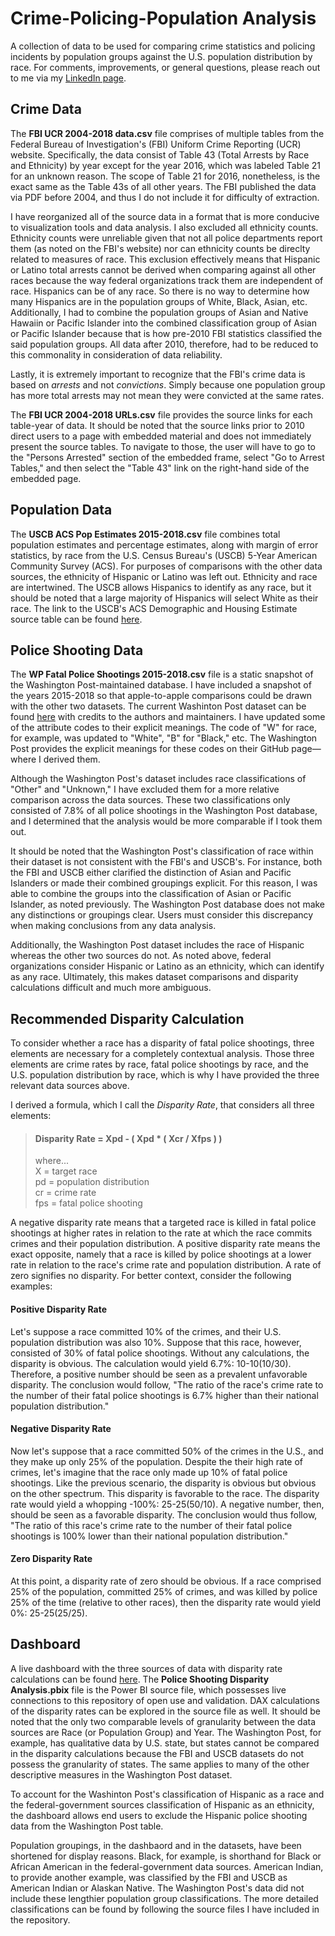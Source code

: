 # Crime-Policing-Population Analysis
A collection of data to be used for comparing crime statistics and policing incidents by population groups against the U.S. population distribution by race. For comments, improvements, or general questions, please reach out to me via my [LinkedIn page](https://www.linkedin.com/in/cody-a-holmes/).

## Crime Data
The **FBI UCR 2004-2018 data.csv** file comprises of multiple tables from the Federal Bureau of Investigation's (FBI) Uniform Crime Reporting (UCR) website. Specifically, the data consist of Table 43 (Total Arrests by Race and Ethnicity) by year except for the year 2016, which was labeled Table 21 for an unknown reason. The scope of Table 21 for 2016, nonetheless, is the exact same as the Table 43s of all other years. The FBI published the data via PDF before 2004, and thus I do not include it for difficulty of extraction.

I have reorganized all of the source data in a format that is more conducive to visualization tools and data analysis. I also excluded all ethnicity counts. Ethnicity counts were unreliable given that not all police departments report them (as noted on the FBI's website) nor can ethnicity counts be direclty related to measures of race. This exclusion effectively means that Hispanic or Latino total arrests cannot be derived when comparing against all other races because the way federal organizations track them are independent of race. Hispanics can be of any race. So there is no way to determine how many Hispanics are in the population groups of White, Black, Asian, etc. Additionally, I had to combine the population groups of Asian and Native Hawaiin or Pacific Islander into the combined classification group of Asian or Pacific Islander because that is how pre-2010 FBI statistics classified the said population groups. All data after 2010, therefore, had to be reduced to this commonality in consideration of data reliability.

Lastly, it is extremely important to recognize that the FBI's crime data is based on *arrests* and not *convictions*. Simply because one population group has more total arrests may not mean they were convicted at the same rates.

The **FBI UCR 2004-2018 URLs.csv** file provides the source links for each table-year of data. It should be noted that the source links prior to 2010 direct users to a page with embedded material and does not immediately present the source tables. To navigate to those, the user will have to go to the "Persons Arrested" section of the embedded frame, select "Go to Arrest Tables," and then select the "Table 43" link on the right-hand side of the embedded page.

## Population Data
The **USCB ACS Pop Estimates 2015-2018.csv** file combines total population estimates and percentage estimates, along with margin of error statistics, by race from the U.S. Census Bureau's (USCB) 5-Year American Community Survey (ACS). For purposes of comparisons with the other data sources, the ethnicity of Hispanic or Latino was left out. Ethnicity and race are intertwined. The USCB allows Hispanics to identify as any race, but it should be noted that a large majority of Hispanics will select White as their race. The link to the USCB's ACS Demographic and Housing Estimate source table can be found [here](https://data.census.gov/cedsci/table?d=ACS%205-Year%20Estimates%20Data%20Profiles&table=DP05&tid=ACSDP5Y2018.DP05&vintage=2010).

## Police Shooting Data
The **WP Fatal Police Shootings 2015-2018.csv** file is a static snapshot of the Washington Post-maintained database. I have included a snapshot of the years 2015-2018 so that apple-to-apple comparisons could be drawn with the other two datasets. The current Washinton Post dataset can be found [here](https://github.com/washingtonpost/data-police-shootings) with credits to the authors and maintainers. I have updated some of the attribute codes to their explicit meanings. The code of "W" for race, for example, was updated to "White", "B" for "Black," etc. The Washington Post provides the explicit meanings for these codes on their GitHub page—where I derived them.

Although the Washington Post's dataset includes race classifications of "Other" and "Unknown," I have excluded them for a more relative comparison across the data sources. These two classifications only consisted of 7.8% of all police shootings in the Washington Post database, and I determined that the analysis would be more comparable if I took them out.

It should be noted that the Washington Post's classification of race within their dataset is not consistent with the FBI's and USCB's. For instance, both the FBI and USCB either clarified the distinction of Asian and Pacific Islanders or made their combined groupings explicit. For this reason, I was able to combine the groups into the classification of Asian or Pacific Islander, as noted previously. The Washington Post database does not make any distinctions or groupings clear. Users must consider this discrepancy when making conclusions from any data analysis.

Additionally, the Washington Post dataset includes the race of Hispanic whereas the other two sources do not. As noted above, federal organizations consider Hispanic or Latino as an ethnicity, which can identify as any race. Ultimately, this makes dataset comparisons and disparity calculations difficult and much more ambiguous.

## Recommended Disparity Calculation
To consider whether a race has a disparity of fatal police shootings, three elements are necessary for a completely contextual analysis. Those three elements are crime rates by race, fatal police shootings by race, and the U.S. population distribution by race, which is why I have provided the three relevant data sources above.

I derived a formula, which I call the *Disparity Rate*, that considers all three elements:

> #### Disparity Rate = Xpd - ( Xpd * ( Xcr / Xfps ) )
> where...  
> X = target race  
> pd = population distribution  
> cr = crime rate  
> fps = fatal police shooting

A negative disparity rate means that a targeted race is killed in fatal police shootings at higher rates in relation to the rate at which the race commits crimes and their population distribution. A positive disparity rate means the exact opposite, namely that a race is killed by police shootings at a lower rate in relation to the race's crime rate and population distribution. A rate of zero signifies no disparity. For better context, consider the following examples:

#### Positive Disparity Rate
Let's suppose a race committed 10% of the crimes, and their U.S. population distribution was also 10%. Suppose that this race, however, consisted of 30% of fatal police shootings. Without any calculations, the disparity is obvious. The calculation would yield 6.7%: 10-10(10/30). Therefore, a positive number should be seen as a prevalent unfavorable disparity. The conclusion would follow, "The ratio of the race's crime rate to the number of their fatal police shootings is 6.7% higher than their national population distribution."

#### Negative Disparity Rate
Now let's suppose that a race committed 50% of the crimes in the U.S., and they make up only 25% of the population. Despite the their high rate of crimes, let's imagine that the race only made up 10% of fatal police shootings. Like the previous scenario, the disparity is obvious but obvious on the other spectrum. This disparity is favorable to the race. The disparity rate would yield a whopping -100%: 25-25(50/10). A negative number, then, should be seen as a favorable disparity. The conclusion would thus follow, "The ratio of this race's crime rate to the number of their fatal police shootings is 100% lower than their national population distribution."

#### Zero Disparity Rate
At this point, a disparity rate of zero should be obvious. If a race comprised 25% of the population, committed 25% of crimes, and was killed by police 25% of the time (relative to other races), then the disparity rate would yield 0%: 25-25(25/25).

## Dashboard
A live dashboard with the three sources of data with disparity rate calculations can be found [here](https://app.powerbigov.us/view?r=eyJrIjoiMmZlNzU0OGQtZjYxOC00Njg3LWI3ZjMtYjIwMmM2ZjVmMTdjIiwidCI6Ijg0NDRiZDJiLWFiM2EtNGQ2Yi1iYWMwLWE5NmZlNjJlOWQyYSJ9). The **Police Shooting Disparity Analysis.pbix** file is the Power BI source file, which possesses live connections to this repository of open use and validation. DAX calculations of the disparity rates can be explored in the source file as well. It should be noted that the only two comparable levels of granularity between the data sources are Race (or Population Group) and Year. The Washington Post, for example, has qualitative data by U.S. state, but states cannot be compared in the disparity calculations because the FBI and USCB datasets do not possess the granularity of states. The same applies to many of the other descriptive measures in the Washington Post dataset.

To account for the Washinton Post's classification of Hispanic as a race and the federal-government sources classification of Hispanic as an ethnicity, the dashboard allows end users to exclude the Hispanic police shooting data from the Washington Post table.

Population groupings, in the dashbaord and in the datasets, have been shortened for display reasons. Black, for example, is shorthand for Black or African American in the federal-government data sources. American Indian, to provide another example, was classified by the FBI and USCB as American Indian or Alaskan Native. The Washington Post's data did not include these lengthier population group classifications. The more detailed classifications can be found by following the source files I have included in the repository.
